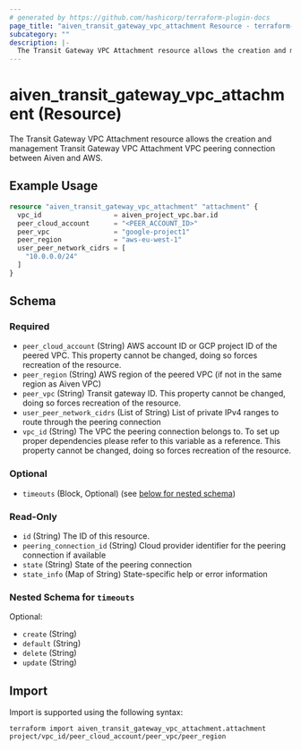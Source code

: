 ```yaml
---
# generated by https://github.com/hashicorp/terraform-plugin-docs
page_title: "aiven_transit_gateway_vpc_attachment Resource - terraform-provider-aiven"
subcategory: ""
description: |-
  The Transit Gateway VPC Attachment resource allows the creation and management Transit Gateway VPC Attachment VPC peering connection between Aiven and AWS.
---
```


# aiven_transit_gateway_vpc_attachment (Resource)

The Transit Gateway VPC Attachment resource allows the creation and management Transit Gateway VPC Attachment VPC peering connection between Aiven and AWS.

## Example Usage

```terraform
resource "aiven_transit_gateway_vpc_attachment" "attachment" {
  vpc_id                  = aiven_project_vpc.bar.id
  peer_cloud_account      = "<PEER_ACCOUNT_ID>"
  peer_vpc                = "google-project1"
  peer_region             = "aws-eu-west-1"
  user_peer_network_cidrs = [
    "10.0.0.0/24"
  ]
}
```

<!-- schema generated by tfplugindocs -->
## Schema

### Required

- `peer_cloud_account` (String) AWS account ID or GCP project ID of the peered VPC. This property cannot be changed, doing so forces recreation of the resource.
- `peer_region` (String) AWS region of the peered VPC (if not in the same region as Aiven VPC)
- `peer_vpc` (String) Transit gateway ID. This property cannot be changed, doing so forces recreation of the resource.
- `user_peer_network_cidrs` (List of String) List of private IPv4 ranges to route through the peering connection
- `vpc_id` (String) The VPC the peering connection belongs to. To set up proper dependencies please refer to this variable as a reference. This property cannot be changed, doing so forces recreation of the resource.

### Optional

- `timeouts` (Block, Optional) (see [below for nested schema](#nestedblock--timeouts))

### Read-Only

- `id` (String) The ID of this resource.
- `peering_connection_id` (String) Cloud provider identifier for the peering connection if available
- `state` (String) State of the peering connection
- `state_info` (Map of String) State-specific help or error information

<a id="nestedblock--timeouts"></a>
### Nested Schema for `timeouts`

Optional:

- `create` (String)
- `default` (String)
- `delete` (String)
- `update` (String)

## Import

Import is supported using the following syntax:

```shell
terraform import aiven_transit_gateway_vpc_attachment.attachment project/vpc_id/peer_cloud_account/peer_vpc/peer_region
```
